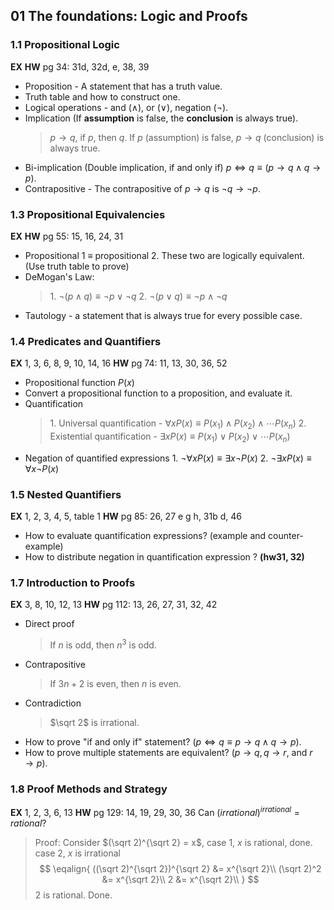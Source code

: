 ## 01 The foundations: Logic and Proofs

### 1.1 Propositional Logic
**EX**
**HW** pg 34: 31d, 32d, e, 38, 39

* Proposition - A statement that has a truth value.
* Truth table and how to construct one.
* Logical operations - and ($\land$), or ($\lor$), negation ($\neg$).
* Implication (If **assumption** is false, the **conclusion** is always true).
  >$p\to q$, if $p$, then $q$.
  If $p$ (assumption) is false, $p\to q$ (conclusion) is always true.
* Bi-implication (Double implication, if and only if) $p \iff q \equiv (p \to q \land q \to p)$.
* Contrapositive - The contrapositive of $p\to q \text{ is } \lnot q \to \lnot p$.

### 1.3 Propositional Equivalencies
**EX**
**HW** pg 55: 15, 16, 24, 31

* Propositional 1 $\equiv$ propositional 2. These two are logically equivalent. (Use truth table to prove)
* DeMogan's Law:
  >1\. $\neg (p\land q) \equiv \neg p \lor \neg  q$
  2\. $\neg (p\lor q) \equiv \neg p \land \neg  q$
* Tautology - a statement that is always true for every possible case.

### 1.4 Predicates and Quantifiers
**EX** 1, 3, 6, 8, 9, 10, 14, 16
**HW** pg 74: 11, 13, 30, 36, 52

* Propositional function $P(x)$
* Convert a propositional function to a proposition, and evaluate it.
* Quantification
  >1\. Universal quantification - $\forall x P(x) \equiv P(x_1) \land P(x_2) \land \cdots P(x_n)$
  2\. Existential quantification - $\exists x P(x) \equiv P(x_1) \lor P(x_2) \lor \cdots P(x_n)$
* Negation of quantified expressions
  1\. $\lnot \forall x P(x) \equiv \exists x \neg P(x)$
  2\. $\lnot \exists x P(x) \equiv \forall x \neg P(x)$

### 1.5 Nested Quantifiers
**EX** 1, 2, 3, 4, 5, table 1
**HW** pg 85: 26, 27 e g h, 31b d, 46

* How to evaluate quantification expressions? (example and counter-example)
* How to distribute negation in quantification expression ? **(hw31, 32)**

### 1.7 Introduction to Proofs
**EX** 3, 8, 10, 12, 13
**HW** pg 112: 13, 26, 27, 31, 32, 42

* Direct proof
  > If $n$ is odd, then $n^3$ is odd.
* Contrapositive
  > If $3n+2$ is even, then $n$ is even.
* Contradiction
  > $\sqrt 2$ is irrational.
* How to prove "if and only if" statement? ($p \iff q \equiv p \to q \land q \to p$).
* How to prove multiple statements are equivalent? ($p \to q, q \to r$, and $r \to p$).

### 1.8 Proof Methods and Strategy
**EX** 1, 2, 3, 6, 13
**HW** pg 129: 14, 19, 29, 30, 36
Can $(irrational)^{irrational}= rational?$
  >Proof: Consider $(\sqrt 2)^{\sqrt 2} = x$,
  case 1, $x$ is rational, done.
  case 2, $x$ is irrational
  $$
  \eqalign{
  ((\sqrt 2)^{\sqrt 2})^{\sqrt 2} &= x^{\sqrt 2}\\
  (\sqrt 2)^2 &= x^{\sqrt 2}\\
  2 &= x^{\sqrt 2}\\
  }
  $$
  2 is rational. Done.
